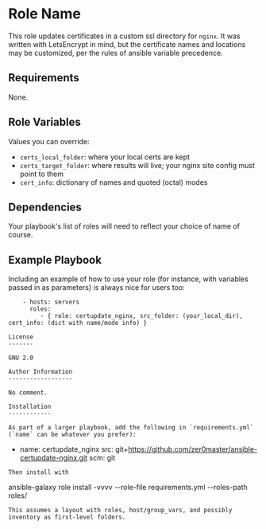 Role Name
=========

This role updates certificates in a custom ssl directory for `nginx`. It was written with LetsEncrypt in mind, but the certificate names and locations may be customized, per the rules of ansible variable precedence.

Requirements
------------

None.

Role Variables
--------------

Values you can override:
* `certs_local_folder`: where your local certs are kept
* `certs_target_folder`: where results will live; your nginx site config must point to them
* `cert_info`: dictionary of names and quoted (octal) modes

Dependencies
------------

Your playbook's list of roles will need to reflect your choice of name of course.

Example Playbook
----------------

Including an example of how to use your role (for instance, with variables passed in as parameters) is always nice for users too:
```
    - hosts: servers
      roles:
         - { role: certupdate_nginx, src_folder: (your_local_dir), cert_info: (dict with name/mode info) }

License
-------

GNU 2.0

Author Information
------------------

No comment.

Installation
------------

As part of a larger playbook, add the following in `requirements.yml` (`name` can be whatever you prefer):
```
- name: certupdate_nginx
  src: git+https://github.com/zer0master/ansible-certupdate-nginx.git
  scm: git
```
Then install with
```
ansible-galaxy role install -vvvv --role-file requirements.yml --roles-path roles/
```
This assumes a layout with roles, host/group_vars, and possibly inventory as first-level folders.

